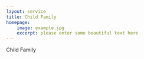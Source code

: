 ```yaml
---
layout: service
title: Child Family
homepage: 
    image: example.jpg
    excerpt: please enter some beautiful text here
---
```


Child Family